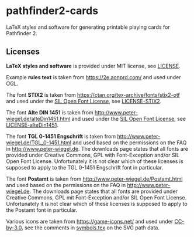 # pathfinder2-cards

LaTeX styles and software for generating printable playing cards for Pathfinder 2.

## Licenses

**LaTeX styles and software** is provided under MIT license, see [LICENSE].

Example **rules text** is taken from <https://2e.aonprd.com/> and used under OGL.

The font **STIX2** is taken from <https://ctan.org/tex-archive/fonts/stix2-otf> and used under the [SIL Open Font License], see [LICENSE-STIX2].

The font **Alte DIN 1451** is taken from <http://www.peter-wiegel.de/alteDin1451.html> and used under the [SIL Open Font License], see [LICENSE-alteDin1451].

The font **TGL 0-1451 Engschrift** is taken from <http://www.peter-wiegel.de/TGL_0-1451.html> and used based on the permissions on the FAQ in <http://www.peter-wiegel.de>. The downloads page states that all fonts are provided under Creative Commons, GPL with Font-Exception and/or SIL Open Font License. Unfortunately it is not clear which of these licenses is supposed to apply to the TGL 0-1451 Engschrift font in particular.

The font **Postamt** is taken from <http://www.peter-wiegel.de/Postamt.html> and used based on the permissions on the FAQ in <http://www.peter-wiegel.de>. The downloads page states that all fonts are provided under Creative Commons, GPL mit Font-Exception and/or SIL Open Font License. Unfortunately it is not clear which of these licenses is supposed to apply to the Postamt font in particular.

Various icons are taken from <https://game-icons.net/> and used under [CC-by-3.0], see the comments in [symbols.tex] on the SVG path data.

[cc-by-3.0]: http://creativecommons.org/licenses/by/3.0/
[license]: LICENSE
[license-altedin1451]: LICENSE-alteDin1451
[license-stix2]: LICENSE-STIX2
[sil open font license]: https://scripts.sil.org/OFL
[symbols.tex]: symbols.tex
